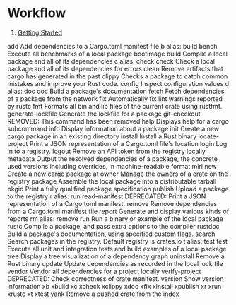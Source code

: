 # Workflow

1. [Getting Started](getting-started.md)

add Add dependencies to a Cargo.toml manifest file
b alias: build
bench Execute all benchmarks of a local package
bootimage
build Compile a local package and all of its dependencies
c alias: check
check Check a local package and all of its dependencies for errors
clean Remove artifacts that cargo has generated in the past
clippy Checks a package to catch common mistakes and improve your Rust code.
config Inspect configuration values
d alias: doc
doc Build a package's documentation
fetch Fetch dependencies of a package from the network
fix Automatically fix lint warnings reported by rustc
fmt Formats all bin and lib files of the current crate using rustfmt.
generate-lockfile Generate the lockfile for a package
git-checkout REMOVED: This command has been removed
help Displays help for a cargo subcommand
info Display information about a package
init Create a new cargo package in an existing directory
install Install a Rust binary
locate-project Print a JSON representation of a Cargo.toml file's location
login Log in to a registry.
logout Remove an API token from the registry locally
metadata Output the resolved dependencies of a package, the concrete used versions including overrides, in machine-readable format
miri
new Create a new cargo package at <path>
owner Manage the owners of a crate on the registry
package Assemble the local package into a distributable tarball
pkgid Print a fully qualified package specification
publish Upload a package to the registry
r alias: run
read-manifest DEPRECATED: Print a JSON representation of a Cargo.toml manifest.
remove Remove dependencies from a Cargo.toml manifest file
report Generate and display various kinds of reports
rm alias: remove
run Run a binary or example of the local package
rustc Compile a package, and pass extra options to the compiler
rustdoc Build a package's documentation, using specified custom flags.
search Search packages in the registry. Default registry is crates.io
t alias: test
test Execute all unit and integration tests and build examples of a local package
tree Display a tree visualization of a dependency graph
uninstall Remove a Rust binary
update Update dependencies as recorded in the local lock file
vendor Vendor all dependencies for a project locally
verify-project DEPRECATED: Check correctness of crate manifest.
version Show version information
xb
xbuild
xc
xcheck
xclippy
xdoc
xfix
xinstall
xpublish
xr
xrun
xrustc
xt
xtest
yank Remove a pushed crate from the index
